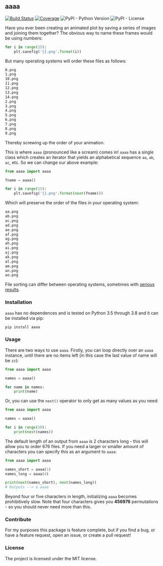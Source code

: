 ## aaaa

[![Build Status](https://travis-ci.org/sgrieve/aaaa.svg?branch=master)](https://travis-ci.org/sgrieve/aaaa) [![Coverage](https://img.shields.io/codecov/c/github/sgrieve/aaaa)](https://codecov.io/gh/sgrieve/aaaa) ![PyPI - Python Version](https://img.shields.io/pypi/pyversions/aaaa) ![PyPI - License](https://img.shields.io/pypi/l/aaaa)

Have you ever been creating an animated plot by saving a series of images and joining them together? The obvious way to name these frames would be using numbers:

```python
for i in range(15):
    plt.savefig('{}.png'.format(i))
```

But many operating systems will order these files as follows:

```bash
0.png
1.png
10.png
11.png
12.png
13.png
14.png
2.png
3.png
4.png
5.png
6.png
7.png
8.png
9.png
```

Thereby screwing up the order of your animation.

This is where `aaaa` (pronounced like a scream) comes in! `aaaa` has a single class which creates an iterator that yields an alphabetical sequence `aa`, `ab`, `ac`, etc. So we can change our above example:

```python
from aaaa import aaaa

fname = aaaa()

for i in range(15):
    plt.savefig('{}.png'.format(next(fname)))
```

Which will preserve the order of the files in your operating system:

```bash
aa.png
ab.png
ac.png
ad.png
ae.png
af.png
ag.png
ah.png
ai.png
aj.png
ak.png
al.png
am.png
an.png
ao.png
```

File sorting can differ between operating systems, sometimes with [serious results](https://arstechnica.com/information-technology/2019/10/chemists-discover-cross-platform-python-scripts-not-so-cross-platform/).


### Installation

`aaaa` has no dependences and is tested on Python 3.5 through 3.8 and it can be installed via pip:

```bash
pip install aaaa
```

### Usage

There are two ways to use `aaaa`. Firstly, you can loop directly over an `aaaa` instance, until there are no items left (in this case the last value of name will be `zz`):

```python
from aaaa import aaaa

names = aaaa()

for name in names:
    print(name)

```

Or, you can use the `next()` operator to only get as many values as you need:

```python
from aaaa import aaaa

names = aaaa()

for i in range(10):
    print(next(names))

```

The default length of an output from `aaaa` is 2 characters long - this will allow you to order 676 files. If you need a larger or smaller amount of characters you can specify this as an argument to `aaaa`:

```python
from aaaa import aaaa

names_short = aaaa(1)
names_long = aaaa(4)

print(next(names_short), next(names_long))
# Outputs --> a aaaa

```

Beyond four or five characters in length, initializing `aaaa` becomes prohibitively slow. Note that four characters gives you **456976** permutations - so you should never need more than this.


### Contribute

For my purposes this package is feature complete, but if you find a bug, or have a feature request, open an issue, or create a pull request!


### License

The project is licensed under the MIT license.
